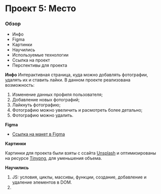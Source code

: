 # Проект 5: Место

### Обзор

* Инфо
* Figma
* Картинки
* Научились
* Используемые технологии
* Ссылка на проект
* Перспективы для проекта

**Инфо**
Интерактивная страница, куда можно добавлять фотографии, удалять их и ставить лайки.
В данном проекте реализована возможность:
1. Изменение данных профиля пользователя;
2. Добавление новых фотографий;
3. Лайкнуть фотографию;
4. Фотографию можно увеличить и расмотреть более детально;
5. Фотографию можно удалить.

**Figma**

* [Ссылка на макет в Figma](https://www.figma.com/file/2cn9N9jSkmxD84oJik7xL7/JavaScript.-Sprint-4?node-id=0%3A1)

**Картинки**

Картинки для проекта были взяты с ссайта [Unsplash](https://unsplash.com/) и оптимизированы на ресурсе [Tinypng](https://tinypng.com/), для уменьшения объема.

**Научились**

1. JS: условия, циклы, массивы, функции, создание, добавление и удаление элементов в DOM.
2. <template> элементы для динамического добавления контента.

**Используемые технологии**

1. HTML5
2. CSS 3 (Flex, Grid Layout)
3. JavaScript ES2015
4. Адаптивная вёрстка

**Ссылки на проект**

1. [Ссылка на репозиторий в Github](https://github.com/maksim-moryakov/mesto/tree/main)
2. [Ссылка на опубликованный проект](https://maksim-moryakov.github.io/mesto/)

**Перспекивы проекта**

1. Интеграция с бэкэндом для возможности сохранения внесенных изменений;
2. Возможность хранения нескольких профилей пользователей;
